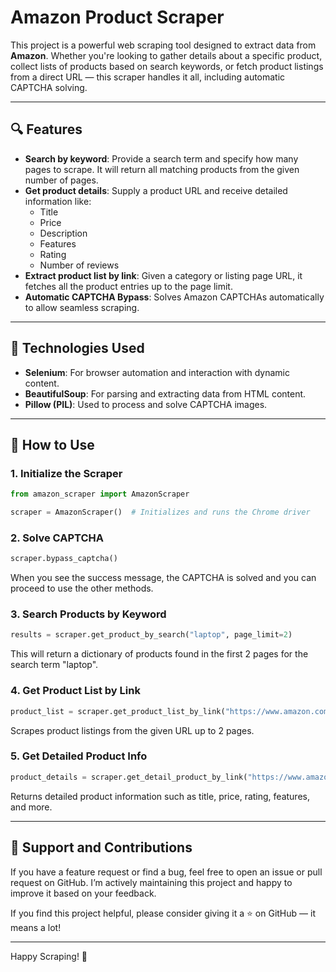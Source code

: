 # Amazon Product Scraper

This project is a powerful web scraping tool designed to extract data from **Amazon**. Whether you're looking to gather details about a specific product, collect lists of products based on search keywords, or fetch product listings from a direct URL — this scraper handles it all, including automatic CAPTCHA solving.

---

## 🔍 Features

- **Search by keyword**: Provide a search term and specify how many pages to scrape. It will return all matching products from the given number of pages.
- **Get product details**: Supply a product URL and receive detailed information like:
  - Title
  - Price
  - Description
  - Features
  - Rating
  - Number of reviews
- **Extract product list by link**: Given a category or listing page URL, it fetches all the product entries up to the page limit.
- **Automatic CAPTCHA Bypass**: Solves Amazon CAPTCHAs automatically to allow seamless scraping.

---

## 🚀 Technologies Used

- **Selenium**: For browser automation and interaction with dynamic content.
- **BeautifulSoup**: For parsing and extracting data from HTML content.
- **Pillow (PIL)**: Used to process and solve CAPTCHA images.

---

## 📖 How to Use

### 1. Initialize the Scraper
```python
from amazon_scraper import AmazonScraper

scraper = AmazonScraper()  # Initializes and runs the Chrome driver
```

### 2. Solve CAPTCHA
```python
scraper.bypass_captcha()
```
When you see the success message, the CAPTCHA is solved and you can proceed to use the other methods.

### 3. Search Products by Keyword
```python
results = scraper.get_product_by_search("laptop", page_limit=2)
```
This will return a dictionary of products found in the first 2 pages for the search term "laptop".

### 4. Get Product List by Link
```python
product_list = scraper.get_product_list_by_link("https://www.amazon.com/s?k=smartphones", page_limit=2)
```
Scrapes product listings from the given URL up to 2 pages.

### 5. Get Detailed Product Info
```python
product_details = scraper.get_detail_product_by_link("https://www.amazon.com/dp/B0...example")
```
Returns detailed product information such as title, price, rating, features, and more.

---

## 🙏 Support and Contributions

If you have a feature request or find a bug, feel free to open an issue or pull request on GitHub. I’m actively maintaining this project and happy to improve it based on your feedback.

If you find this project helpful, please consider giving it a ⭐ on GitHub — it means a lot!

---

Happy Scraping! 🤖
